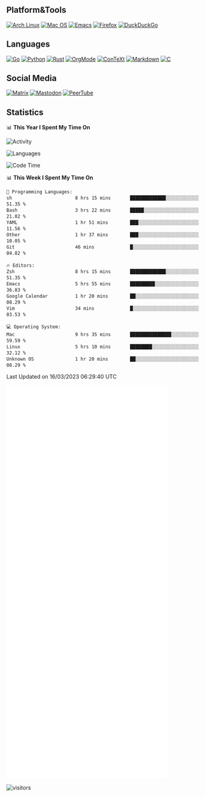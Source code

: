 ## Platform&Tools

[![Arch Linux](https://img.shields.io/badge/ArchLinux-1793D1?logo=arch-linux&logoColor=fff&style=flat-square)](https://archlinux.org/)
[![Mac OS](https://img.shields.io/badge/MacOS-000000?style=flat-square&logo=macos&logoColor=F0F0F0)](https://www.apple.com/macos/)
[![Emacs](https://img.shields.io/badge/Emacs-%237F5AB6.svg?&style=flat-square&logo=gnu-emacs&logoColor=white)](https://www.gnu.org/software/emacs/)
[![Firefox](https://img.shields.io/badge/Firefox-FF7139?style=flat-square&logo=Firefox-Browser&logoColor=white)](https://firefox.com/)
[![DuckDuckGo](https://img.shields.io/badge/DuckDuckGo-DE5833?style=flat-square&logo=DuckDuckGo&logoColor=white)](https://duckduckgo.com/)

## Languages

[![Go](https://img.shields.io/badge/Golang-%2300ADD8.svg?style=flat-square&logo=go&logoColor=white)](https://golang.org/)
[![Python](https://img.shields.io/badge/Python-3670A0?style=flat-square&logo=python&logoColor=ffdd54)](https://www.python.org/)
[![Rust](https://img.shields.io/badge/Rust-%23000000.svg?style=flat-square&logo=rust&logoColor=white)](https://www.rust-lang.org/)
[![OrgMode](https://img.shields.io/badge/OrgMode-%23000000.svg?style=flat-square&logo=org&logoColor=white)](https://orgmode.org/)
[![ConTeXt](https://img.shields.io/badge/ConTeXt-%23008080.svg?style=flat-square&logo=latex&logoColor=white)](https://contextgarden.net/)
[![Markdown](https://img.shields.io/badge/MarkDown-%23000000.svg?style=flat-square&logo=markdown&logoColor=white)](https://daringfireball.net/projects/markdown/)
[![C](https://img.shields.io/badge/C-%2300599C.svg?style=flat-square&logo=c&logoColor=white)](https://www.iso.org/standard/74528.html)

## Social Media
<!--[![Telegram](https://img.shields.io/badge/SteamedFish-2CA5E0?style=social&logo=telegram&logoColor=white)](https://t.me/SteamedFish)-->

[![Matrix](https://img.shields.io/badge/SteamedFish-2CA5E0?style=social&logo=matrix&logoColor=black)](https://matrix.to/#/@i:steamedfish.org)
[![Mastodon](https://img.shields.io/mastodon/follow/109596467238113271?domain=https%3A%2F%2Fmastodon.steamedfish.org%2F&style=social)](https://steamedfish.org/@SteamedFish)
[![PeerTube](https://img.shields.io/badge/PeerTube-23000000.svg?logo=peertube&style=social)](https://peertube.steamedfish.org/)

## Statistics


📊 **This Year I Spent My Time On** 

![Activity](https://wakatime.com/share/@SteamedFish/7529f30a-f1b7-40a4-8d09-e6d855cb7a13.png)

![Languages](https://wakatime.com/share/@SteamedFish/1c5e5366-0e9e-40d8-ac85-d630f61b69c6.svg)

<!--START_SECTION:waka-->
![Code Time](http://img.shields.io/badge/Code%20Time-2%2C352%20hrs%2027%20mins-blue)

📊 **This Week I Spent My Time On** 

```text
💬 Programming Languages: 
sh                       8 hrs 15 mins       █████████████░░░░░░░░░░░░   51.35 % 
Bash                     3 hrs 22 mins       █████░░░░░░░░░░░░░░░░░░░░   21.02 % 
YAML                     1 hr 51 mins        ███░░░░░░░░░░░░░░░░░░░░░░   11.56 % 
Other                    1 hr 37 mins        ███░░░░░░░░░░░░░░░░░░░░░░   10.05 % 
Git                      46 mins             █░░░░░░░░░░░░░░░░░░░░░░░░   04.82 % 

🔥 Editors: 
Zsh                      8 hrs 15 mins       █████████████░░░░░░░░░░░░   51.35 % 
Emacs                    5 hrs 55 mins       █████████░░░░░░░░░░░░░░░░   36.83 % 
Google Calendar          1 hr 20 mins        ██░░░░░░░░░░░░░░░░░░░░░░░   08.29 % 
Vim                      34 mins             █░░░░░░░░░░░░░░░░░░░░░░░░   03.53 % 

💻 Operating System: 
Mac                      9 hrs 35 mins       ███████████████░░░░░░░░░░   59.59 % 
Linux                    5 hrs 10 mins       ████████░░░░░░░░░░░░░░░░░   32.12 % 
Unknown OS               1 hr 20 mins        ██░░░░░░░░░░░░░░░░░░░░░░░   08.29 % 
```


 Last Updated on 16/03/2023 06:29:40 UTC
<!--END_SECTION:waka-->


![Metrics](https://github.com/SteamedFish/SteamedFish/blob/master/github-metrics.svg)


![visitors](https://visitor-badge.laobi.icu/badge?page_id=SteamedFish.SteamedFish)
